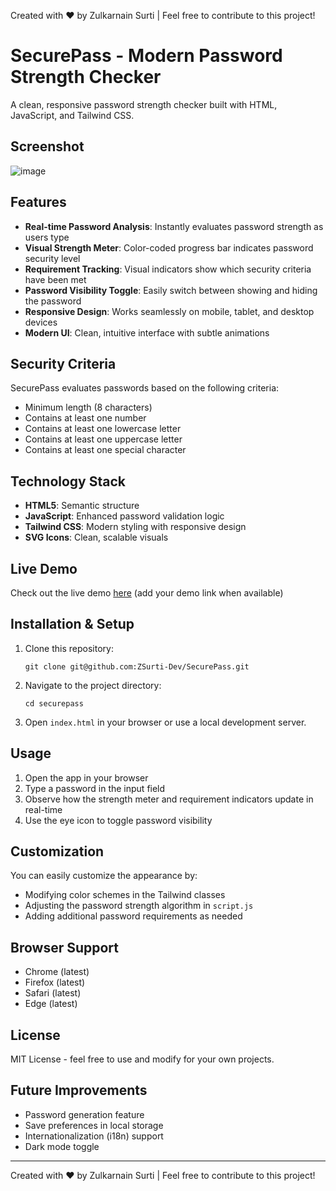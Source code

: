 Created with ❤️ by Zulkarnain Surti | Feel free to contribute to this project!

# SecurePass - Modern Password Strength Checker

A clean, responsive password strength checker built with HTML, JavaScript, and Tailwind CSS.


## Screenshot
![image](https://github.com/user-attachments/assets/c22670db-aa19-48f5-924a-36e437705852)



## Features

- **Real-time Password Analysis**: Instantly evaluates password strength as users type
- **Visual Strength Meter**: Color-coded progress bar indicates password security level
- **Requirement Tracking**: Visual indicators show which security criteria have been met
- **Password Visibility Toggle**: Easily switch between showing and hiding the password
- **Responsive Design**: Works seamlessly on mobile, tablet, and desktop devices
- **Modern UI**: Clean, intuitive interface with subtle animations

## Security Criteria

SecurePass evaluates passwords based on the following criteria:

- Minimum length (8 characters)
- Contains at least one number
- Contains at least one lowercase letter
- Contains at least one uppercase letter
- Contains at least one special character

## Technology Stack

- **HTML5**: Semantic structure
- **JavaScript**: Enhanced password validation logic
- **Tailwind CSS**: Modern styling with responsive design
- **SVG Icons**: Clean, scalable visuals

## Live Demo

Check out the live demo [here](#) (add your demo link when available)

## Installation & Setup

1. Clone this repository:
   ```
   git clone git@github.com:ZSurti-Dev/SecurePass.git
   ```

2. Navigate to the project directory:
   ```
   cd securepass
   ```

3. Open `index.html` in your browser or use a local development server.

## Usage

1. Open the app in your browser
2. Type a password in the input field
3. Observe how the strength meter and requirement indicators update in real-time
4. Use the eye icon to toggle password visibility

## Customization

You can easily customize the appearance by:

- Modifying color schemes in the Tailwind classes
- Adjusting the password strength algorithm in `script.js`
- Adding additional password requirements as needed

## Browser Support

- Chrome (latest)
- Firefox (latest)
- Safari (latest)
- Edge (latest)

## License

MIT License - feel free to use and modify for your own projects.

## Future Improvements

- Password generation feature
- Save preferences in local storage
- Internationalization (i18n) support
- Dark mode toggle

---

Created with ❤️ by Zulkarnain Surti | Feel free to contribute to this project!
